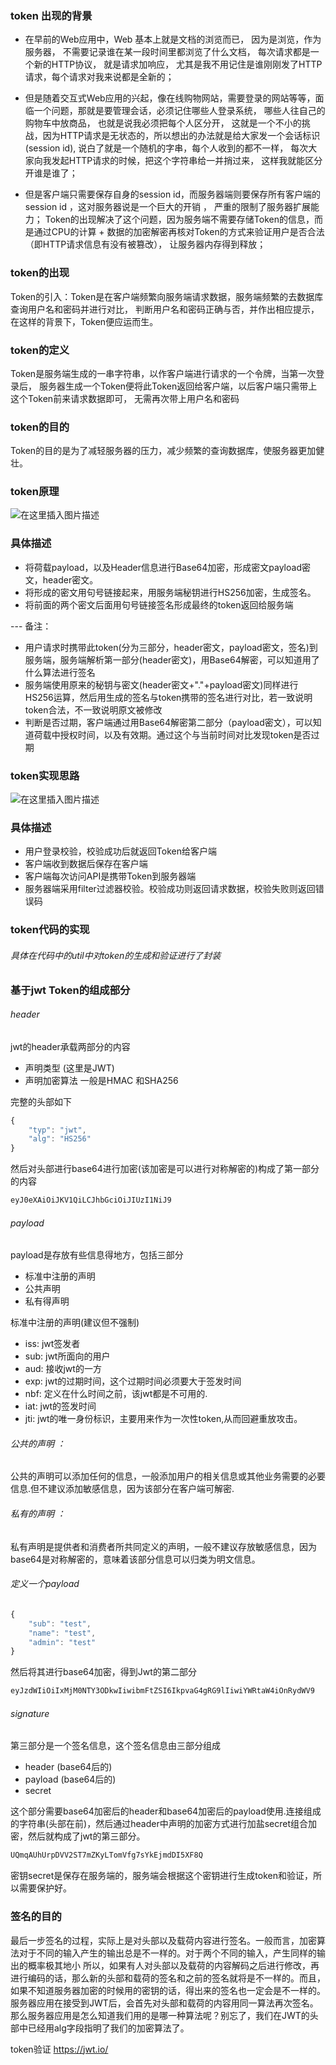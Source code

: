 ### token 出现的背景

- 在早前的Web应用中，Web 基本上就是文档的浏览而已， 因为是浏览，作为服务器， 不需要记录谁在某一段时间里都浏览了什么文档，
  每次请求都是一个新的HTTP协议， 就是请求加响应， 尤其是我不用记住是谁刚刚发了HTTP请求，每个请求对我来说都是全新的；
  
- 但是随着交互式Web应用的兴起，像在线购物网站，需要登录的网站等等，面临一个问题，那就是要管理会话，必须记住哪些人登录系统， 哪些人往自己的购物车中放商品， 也就是说我必须把每个人区分开，
这就是一个不小的挑战，因为HTTP请求是无状态的，所以想出的办法就是给大家发一个会话标识(session id), 说白了就是一个随机的字串，每个人收到的都不一样， 每次大家向我发起HTTP请求的时候，把这个字符串给一并捎过来， 这样我就能区分开谁是谁了；

- 但是客户端只需要保存自身的session id，而服务器端则要保存所有客户端的session id ，这对服务器说是一个巨大的开销 ， 严重的限制了服务器扩展能力；
  Token的出现解决了这个问题，因为服务端不需要存储Token的信息，而是通过CPU的计算 + 数据的加密解密再核对Token的方式来验证用户是否合法（即HTTP请求信息有没有被篡改），
让服务器内存得到释放；


### token的出现
Token的引入：Token是在客户端频繁向服务端请求数据，服务端频繁的去数据库查询用户名和密码并进行对比，
判断用户名和密码正确与否，并作出相应提示，在这样的背景下，Token便应运而生。

### token的定义
Token是服务端生成的一串字符串，以作客户端进行请求的一个令牌，当第一次登录后，
服务器生成一个Token便将此Token返回给客户端，以后客户端只需带上这个Token前来请求数据即可，
无需再次带上用户名和密码

### token的目的

Token的目的是为了减轻服务器的压力，减少频繁的查询数据库，使服务器更加健壮。


### token原理

![在这里插入图片描述](https://img-blog.csdnimg.cn/ece2c1e79cd1461e9782908c0048245e.png?x-oss-process=image/watermark,type_ZHJvaWRzYW5zZmFsbGJhY2s,shadow_50,text_Q1NETiBAYXJ0aHVyd2FuZ2dhbmc=,size_20,color_FFFFFF,t_70,g_se,x_16#pic_center)


### 具体描述

- 将荷载payload，以及Header信息进行Base64加密，形成密文payload密文，header密文。
- 将形成的密文用句号链接起来，用服务端秘钥进行HS256加密，生成签名。
- 将前面的两个密文后面用句号链接签名形成最终的token返回给服务端

--- 备注：

- 用户请求时携带此token(分为三部分，header密文，payload密文，签名)到服务端，服务端解析第一部分(header密文)，用Base64解密，可以知道用了什么算法进行签名
- 服务端使用原来的秘钥与密文(header密文+"."+payload密文)同样进行HS256运算，然后用生成的签名与token携带的签名进行对比，若一致说明token合法，不一致说明原文被修改
- 判断是否过期，客户端通过用Base64解密第二部分（payload密文），可以知道荷载中授权时间，以及有效期。通过这个与当前时间对比发现token是否过期

### token实现思路

![在这里插入图片描述](https://img-blog.csdnimg.cn/76152a2096c346ba8ce32202f665e077.png?x-oss-process=image/watermark,type_ZHJvaWRzYW5zZmFsbGJhY2s,shadow_50,text_Q1NETiBAYXJ0aHVyd2FuZ2dhbmc=,size_15,color_FFFFFF,t_70,g_se,x_16#pic_center)

### 具体描述

- 用户登录校验，校验成功后就返回Token给客户端
- 客户端收到数据后保存在客户端
- 客户端每次访问API是携带Token到服务器端
- 服务器端采用filter过滤器校验。校验成功则返回请求数据，校验失败则返回错误码



### token代码的实现
###### 具体在代码中的util中对token的生成和验证进行了封装


### 基于jwt Token的组成部分

###### header
jwt的header承载两部分的内容

- 声明类型 (这里是JWT)
- 声明加密算法 一般是HMAC 和SHA256

完整的头部如下

```javascript
{
    "typ": "jwt",
    "alg": "HS256"
}
```
然后对头部进行base64进行加密(该加密是可以进行对称解密的)构成了第一部分的内容

```javascript
eyJ0eXAiOiJKV1QiLCJhbGciOiJIUzI1NiJ9
```


###### payload
payload是存放有些信息得地方，包括三部分
- 标准中注册的声明
- 公共声明
- 私有得声明

标准中注册的声明(建议但不强制)
- iss: jwt签发者
- sub: jwt所面向的用户
- aud: 接收jwt的一方
- exp: jwt的过期时间，这个过期时间必须要大于签发时间
- nbf: 定义在什么时间之前，该jwt都是不可用的.
- iat: jwt的签发时间
- jti: jwt的唯一身份标识，主要用来作为一次性token,从而回避重放攻击。

###### 公共的声明 ：
公共的声明可以添加任何的信息，一般添加用户的相关信息或其他业务需要的必要信息.但不建议添加敏感信息，因为该部分在客户端可解密.

###### 私有的声明 ：
私有声明是提供者和消费者所共同定义的声明，一般不建议存放敏感信息，因为base64是对称解密的，意味着该部分信息可以归类为明文信息。

###### 定义一个payload

```javascript
{
    "sub": "test",
    "name": "test",
    "admin": "test"
}
```
然后将其进行base64加密，得到Jwt的第二部分

```javascript
eyJzdWIiOiIxMjM0NTY3ODkwIiwibmFtZSI6IkpvaG4gRG9lIiwiYWRtaW4iOnRydWV9
```

###### signature
第三部分是一个签名信息，这个签名信息由三部分组成
- header (base64后的)
- payload (base64后的)
- secret

这个部分需要base64加密后的header和base64加密后的payload使用.连接组成的字符串(头部在前)，然后通过header中声明的加密方式进行加盐secret组合加密，然后就构成了jwt的第三部分。

```javascript
UQmqAUhUrpDVV2ST7mZKyLTomVfg7sYkEjmdDI5XF8Q
```
密钥secret是保存在服务端的，服务端会根据这个密钥进行生成token和验证，所以需要保护好。


### 签名的目的

最后一步签名的过程，实际上是对头部以及载荷内容进行签名。一般而言，加密算法对于不同的输入产生的输出总是不一样的。对于两个不同的输入，产生同样的输出的概率极其地小
所以，如果有人对头部以及载荷的内容解码之后进行修改，再进行编码的话，那么新的头部和载荷的签名和之前的签名就将是不一样的。而且，如果不知道服务器加密的时候用的密钥的话，得出来的签名也一定会是不一样的。
服务器应用在接受到JWT后，会首先对头部和载荷的内容用同一算法再次签名。那么服务器应用是怎么知道我们用的是哪一种算法呢？别忘了，我们在JWT的头部中已经用alg字段指明了我们的加密算法了。

token验证
https://jwt.io/